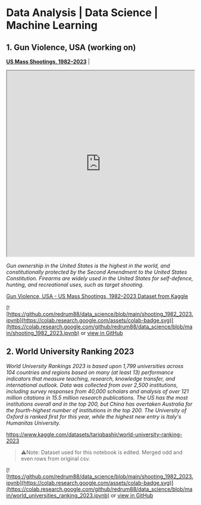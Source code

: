 # Data Analysis | Data Science | Machine Learning
## 1. Gun Violence, USA (working on)
**[US Mass Shootings, 1982–2023](https://github.com/redrum88/data_science/blob/main/data/shooting_1982-2023_cleaned.csv)** |

<iframe src="https://kedevo.com/plots/usa_mass_shooting.html" width="100%" height="500px"></iframe>


*Gun ownership in the United States is the highest in the world, and constitutionally protected by the Second Amendment to the United States Constitution. Firearms are widely used in the United States for self-defence, hunting, and recreational uses, such as target shooting.*

[Gun Violence, USA - US Mass Shootings, 1982–2023 Dataset from Kaggle](https://www.kaggle.com/datasets/nidzsharma/us-mass-shootings-19822023)

[![https://github.com/redrum88/data_science/blob/main/shooting_1982_2023.ipynb](https://colab.research.google.com/assets/colab-badge.svg)](https://colab.research.google.com/github/redrum88/data_science/blob/main/shooting_1982_2023.ipynb) or [view in GitHub](https://github.com/redrum88/data_science/blob/main/shooting_1982_2023.ipynb)

## 2. World University Ranking 2023
*World University Rankings 2023 is based upon 1,799 universities across 104 countries and regions based on many (at least 13) performance indicators that measure teaching, research, knowledge transfer, and international outlook. Data was collected from over 2,500 institutions, including survey responses from 40,000 scholars and analysis of over 121 million citations in 15.5 million research publications. The US has the most institutions overall and in the top 200, but China has overtaken Australia for the fourth-highest number of institutions in the top 200. The University of Oxford is ranked first for this year, while the highest new entry is Italy's Humanitas University.*

https://www.kaggle.com/datasets/tariqbashir/world-university-ranking-2023

> ⚠️Note: Dataset used for this notebook is edited. Merged odd and even rows from original csv.

[![https://github.com/redrum88/data_science/blob/main/shooting_1982_2023.ipynb](https://colab.research.google.com/assets/colab-badge.svg)](https://colab.research.google.com/github/redrum88/data_science/blob/main/world_universities_ranking_2023.ipynb) or [view in GitHub](https://github.com/redrum88/data_science/blob/main/world_universities_ranking_2023.ipynb)
